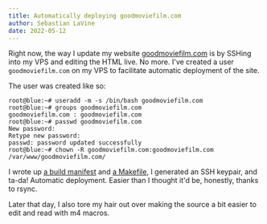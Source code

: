 ```yaml
---
title: Automatically deploying goodmoviefilm.com
author: Sebastian LaVine
date: 2022-05-12
---
```


Right now, the way I update my website [goodmoviefilm.com][0] is by
SSHing into my VPS and editing the HTML live. No more. I've created a
user `goodmoviefilm.com` on my VPS to facilitate automatic
deployment of the site.

The user was created like so:

```
root@blue:~# useradd -m -s /bin/bash goodmoviefilm.com
root@blue:~# groups goodmoviefilm.com
goodmoviefilm.com : goodmoviefilm.com
root@blue:~# passwd goodmoviefilm.com
New password:
Retype new password:
passwd: password updated successfully
root@blue:~# chown -R goodmoviefilm.com:goodmoviefilm.com /var/www/goodmoviefilm.com/
```

I wrote up [a build manifest][1] and [a Makefile][2], I generated an SSH
keypair, and ta-da! Automatic deployment. Easier than I thought it'd be,
honestly, thanks to rsync.

Later that day, I also tore my hair out over making the source a bit
easier to edit and read with m4 macros.

[0]: https://goodmoviefilm.com
[1]: https://git.sr.ht/~smlavine/goodmoviefilm.com/tree/master/item/.build.yml
[2]: https://git.sr.ht/~smlavine/goodmoviefilm.com/tree/master/item/Makefile
